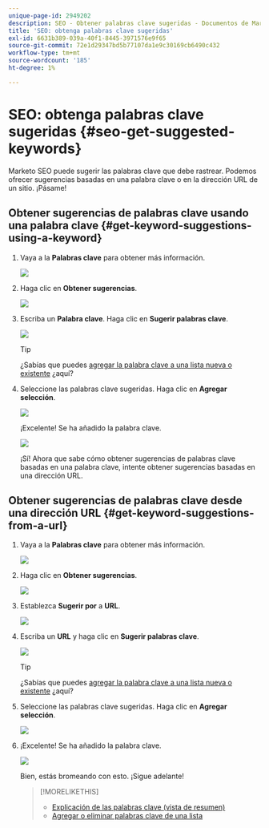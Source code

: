 ```yaml
---
unique-page-id: 2949202
description: SEO - Obtener palabras clave sugeridas - Documentos de Marketo - Documentación del producto
title: 'SEO: obtenga palabras clave sugeridas'
exl-id: 6631b389-039a-40f1-8445-3971576e9f65
source-git-commit: 72e1d29347bd5b77107da1e9c30169cb6490c432
workflow-type: tm+mt
source-wordcount: '185'
ht-degree: 1%

---
```


# SEO: obtenga palabras clave sugeridas {#seo-get-suggested-keywords}

Marketo SEO puede sugerir las palabras clave que debe rastrear. Podemos ofrecer sugerencias basadas en una palabra clave o en la dirección URL de un sitio. ¡Pásame!

## Obtener sugerencias de palabras clave usando una palabra clave {#get-keyword-suggestions-using-a-keyword}

1. Vaya a la **Palabras clave** para obtener más información.

   ![](assets/image2014-9-18-10-3a51-3a41.png)

1. Haga clic en **Obtener sugerencias**.

   ![](assets/image2014-9-18-10-3a52-3a42.png)

1. Escriba un **Palabra clave**. Haga clic en **Sugerir palabras clave**.

   ![](assets/image2014-9-18-10-3a53-3a14.png)

   >[!TIP]
   >
   >¿Sabías que puedes  [agregar la palabra clave a una lista nueva o existente](/help/marketo/product-docs/additional-apps/seo/understanding-seo/seo-managing-lists.md) ¿aquí?

1. Seleccione las palabras clave sugeridas. Haga clic en **Agregar selección**.

   ![](assets/image2014-9-18-10-3a54-3a12.png)

   ¡Excelente! Se ha añadido la palabra clave.

   ![](assets/image2014-9-18-10-3a54-3a16.png)

   ¡Sí! Ahora que sabe cómo obtener sugerencias de palabras clave basadas en una palabra clave, intente obtener sugerencias basadas en una dirección URL.

## Obtener sugerencias de palabras clave desde una dirección URL  {#get-keyword-suggestions-from-a-url}

1. Vaya a la **Palabras clave** para obtener más información.

   ![](assets/image2014-9-18-10-3a54-3a26.png)

1. Haga clic en **Obtener sugerencias**.

   ![](assets/image2014-9-18-11-3a4-3a43.png)

1. Establezca **Sugerir por** a **URL**.

   ![](assets/image2014-9-18-11-3a4-3a52.png)

1. Escriba un **URL** y haga clic en **Sugerir palabras clave**.

   ![](assets/image2014-9-18-11-3a5-3a7.png)

   >[!TIP]
   >
   >¿Sabías que puedes [agregar la palabra clave a una lista nueva o existente](/help/marketo/product-docs/additional-apps/seo/understanding-seo/seo-managing-lists.md) ¿aquí?

1. Seleccione las palabras clave sugeridas. Haga clic en **Agregar selección**.

   ![](assets/image2014-9-18-11-3a8-3a3.png)

1. ¡Excelente! Se ha añadido la palabra clave.

   ![](assets/image2014-9-18-11-3a8-3a25.png)

   Bien, estás bromeando con esto. ¡Sigue adelante!

   >[!MORELIKETHIS]
   >
   >* [Explicación de las palabras clave (vista de resumen)](/help/marketo/product-docs/additional-apps/seo/keywords/seo-understanding-keywords.md)
   >* [Agregar o eliminar palabras clave de una lista](/help/marketo/product-docs/additional-apps/seo/keywords/seo-add-remove-keywords-from-a-list.md)


